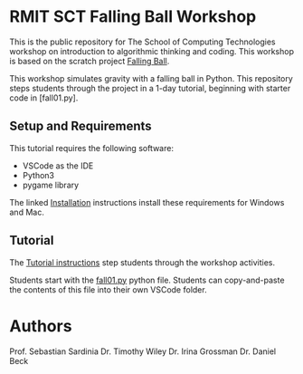 # RMIT SCT Falling Ball Workshop

This is the public repository for The School of Computing Technologies workshop on introduction to algorithmic thinking and coding. This workshop is based on the scratch project [Falling Ball](https://scratch.mit.edu/projects/1106875189/). 

This workshop simulates gravity with a falling ball in Python.
This repository steps students through the project in a 1-day tutorial, beginning with starter code in [fall01.py].

## Setup and Requirements

This tutorial requires the following software:

* VSCode as the IDE
* Python3
* pygame library

The linked [Installation](INSTALL.md) instructions install these requirements for Windows and Mac.

## Tutorial

The [Tutorial instructions](Tutorial.md) step students through the workshop activities.

Students start with the [fall01.py](fall01.py) python file. 
Students can copy-and-paste the contents of this file into their own VSCode folder.

# Authors
Prof. Sebastian Sardinia
Dr. Timothy Wiley
Dr. Irina Grossman
Dr. Daniel Beck

